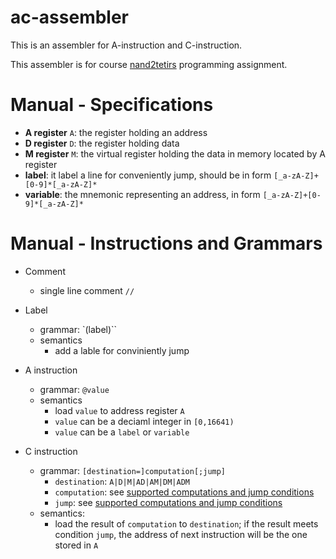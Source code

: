 # ac-assembler
This is an assembler for A-instruction and C-instruction.

This assembler is for course [nand2tetirs](https://www.coursera.org/learn/build-a-computer/home/welcome) programming assignment.

# Manual - Specifications
* **A register** `A`: the register holding an address
* **D register** `D`: the register holding data
* **M register** `M`: the virtual register holding the data in memory located by A register
* **label**: it label a line for conveniently jump, should be in form `[_a-zA-Z]+[0-9]*[_a-zA-Z]*`
* **variable**: the mnemonic representing an address, in form `[_a-zA-Z]+[0-9]*[_a-zA-Z]*`

# Manual - Instructions and Grammars
* Comment
  * single line comment `//`
* Label
  * grammar: `(label)``
  * semantics
    * add a lable for conviniently jump
    
* A instruction
  * grammar: `@value`
  * semantics
    * load `value` to address register `A`
    * `value` can be a deciaml integer in `[0,16641)`
    * `value` can be a `label` or `variable` 
* C instruction
  * grammar: `[destination=]computation[;jump]`
    * `destination`: `A|D|M|AD|AM|DM|ADM`
    * `computation`: see [supported computations and jump conditions]()
    * `jump`: see [supported computations and jump conditions]()
  * semantics:
    * load the result of `computation` to `destination`; if the result meets condition `jump`, the address of next instruction will be the one stored in `A`
